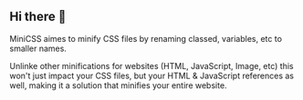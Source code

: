 ## Hi there 👋

MiniCSS aimes to minify CSS files by renaming classed, variables, etc to smaller names.

Unlinke other minifications for websites (HTML, JavaScript, Image, etc) this won't just impact your CSS files,
but your HTML & JavaScript references as well, making it a solution that minifies your entire website.

<!--

**Here are some ideas to get you started:**

🙋‍♀️ A short introduction - what is your organization all about?
🌈 Contribution guidelines - how can the community get involved?
👩‍💻 Useful resources - where can the community find your docs? Is there anything else the community should know?
🍿 Fun facts - what does your team eat for breakfast?
🧙 Remember, you can do mighty things with the power of [Markdown](https://docs.github.com/github/writing-on-github/getting-started-with-writing-and-formatting-on-github/basic-writing-and-formatting-syntax)
-->

